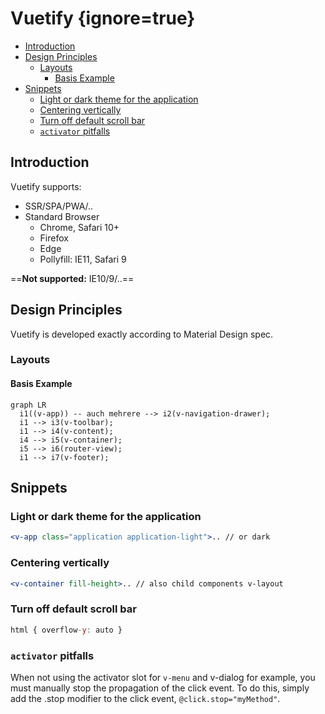 
# Vuetify {ignore=true} 


<!-- @import "[TOC]" {cmd="toc" depthFrom=1 depthTo=6 orderedList=false} -->

<!-- code_chunk_output -->

* [Introduction](#introduction)
* [Design Principles](#design-principles)
	* [Layouts](#layouts)
		* [Basis Example](#basis-example)
* [Snippets](#snippets)
	* [Light or dark theme for the application](#light-or-dark-theme-for-the-application)
	* [Centering vertically](#centering-vertically)
	* [Turn off default scroll bar](#turn-off-default-scroll-bar)
	* [`activator` pitfalls](#activator-pitfalls)

<!-- /code_chunk_output -->


## Introduction

Vuetify supports:

* SSR/SPA/PWA/..
* Standard Browser
  * Chrome, Safari 10+
  * Firefox
  * Edge
  * Pollyfill: IE11, Safari 9

==**Not supported:** IE10/9/..==

## Design Principles

Vuetify is developed exactly according to Material Design spec.

### Layouts

#### Basis Example

```mermaid
graph LR
  i1((v-app)) -- auch mehrere --> i2(v-navigation-drawer);
  i1 --> i3(v-toolbar);
  i1 --> i4(v-content);
  i4 --> i5(v-container);
  i5 --> i6(router-view);
  i1 --> i7(v-footer);
```

## Snippets

### Light or dark theme for the application

```jsx
<v-app class="application application-light">.. // or dark
```

### Centering vertically

```jsx
<v-container fill-height>.. // also child components v-layout
```

### Turn off default scroll bar

```jsx
html { overflow-y: auto }
```

### `activator` pitfalls

When not using the activator slot for `v-menu` and v-dialog for example, you must manually stop the propagation of the click event. To do this, simply add the .stop modifier to the click event, `@click.stop="myMethod"`.
